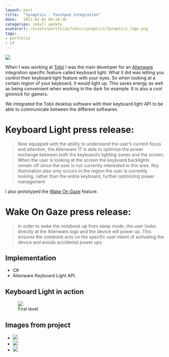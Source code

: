 ```yaml
---
layout: post
title:  "Synaptics - Touchpad integration"
date:   2017-02-01 09:28:36
categories: jekyll update
avatarurl: /assets/portfolio/tobii/synaptics/Synaptics_logo.png
tags:
- portfolio
- C#
---
```


<a href="{{ page.url }}">
  <img src="{{ site.baseurl }}/assets/portfolio/tobii/synaptics/Synaptics_logo.png" />
</a>

When I was working at [Tobii][TobiiTech] I was the main developer for an [Alienware][Alienware] integration specific feature called keyboard light. What it did was letting you control their keyboard light feature with your eyes. So when looking at a certain region of your keyboard, it would light up. This saves energy as well as being conveinient when working in the dark for example. It is also a cool gimmick for gamers.

We integrated the Tobii desktop software with their keyboard light API to be able to communicate between the different softwares.  

# Keyboard Light press release: #
> Now equipped with the ability to understand the user’s current focus and attention, the Alienware 17 is able to optimize the power exchange between both the keyboard’s lighting zones and the screen. When the user is looking at the screen the keyboard backlights remain off since the user is not currently interested in this area. Key illumination also only occurs in the region the user is currently looking, rather than the entire keyboard, further optimizing power management

I also prototyped the [Wake On Gaze][Alienware] feature.

# Wake On Gaze press release: #
> In order to wake the notebook up from sleep mode, the user looks directly at the Alienware logo and the device will power up. This ensures the notebook acts on the specific user intent of activating the device and avoids accidental power ups. 

## Implementation ##
- C#
- Alienware Keyboard Light API.

## Keyboard Light in action ##
<figure>
  <img src="{{ site.baseurl }}/assets/portfolio/dimensionshift/livegameplay.gif"/>
  <figcaption> First level </figcaption>
</figure>

## Images from project ##
<div class="postimages">
  <ul>
    <li><a href="{{ site.baseurl }}/assets/portfolio/dimensionshift/Dots.png">
      <img src="{{ site.baseurl }}/assets/portfolio/dimensionshift/Dots.png"/>
    </a>
    </li>
        <li><a href="{{ site.baseurl }}/assets/portfolio/dimensionshift/Rectangles.png">
      <img src="{{ site.baseurl }}/assets/portfolio/dimensionshift/Rectangles.png"/>
    </a>
    </li>
        <li><a href="{{ site.baseurl }}/assets/portfolio/dimensionshift/Cube.png">
      <img src="{{ site.baseurl }}/assets/portfolio/dimensionshift/Cube.png"/>
    </a>
    </li>
  </ul>
</div>

[Alienware]: http://www.tobii.com/group/news-media/press-releases/2016/9/alienware-creates-worlds-first-intelligent-notebook-with-tobii-eye-tracking/
[TobiiTech]: http://www.tobii.com/tech/
[SynapticsReveal]: http://www.tobii.com/group/news-media/press-releases/tobii-and-synaptics-unveil-concept-laptop-that-integrates-eye-tracking-and-touchpad-user-interface-controls/